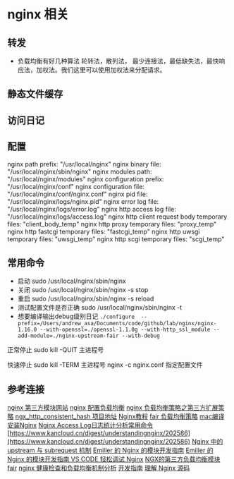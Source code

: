 # nginx 相关
## 转发
+ 负载均衡有好几种算法  轮转法，散列法， 最少连接法，最低缺失法，最快响应法，加权法。我们这里可以使用加权法来分配请求。

## 静态文件缓存

## 访问日记

## 配置
  nginx path prefix: "/usr/local/nginx"
  nginx binary file: "/usr/local/nginx/sbin/nginx"
  nginx modules path: "/usr/local/nginx/modules"
  nginx configuration prefix: "/usr/local/nginx/conf"
  nginx configuration file: "/usr/local/nginx/conf/nginx.conf"
  nginx pid file: "/usr/local/nginx/logs/nginx.pid"
  nginx error log file: "/usr/local/nginx/logs/error.log"
  nginx http access log file: "/usr/local/nginx/logs/access.log"
  nginx http client request body temporary files: "client_body_temp"
  nginx http proxy temporary files: "proxy_temp"
  nginx http fastcgi temporary files: "fastcgi_temp"
  nginx http uwsgi temporary files: "uwsgi_temp"
  nginx http scgi temporary files: "scgi_temp"

## 常用命令
+ 启动
sudo /usr/local/nginx/sbin/nginx
+ 关闭
sudo /usr/local/nginx/sbin/nginx -s stop
+ 重启
sudo /usr/local/nginx/sbin/nginx -s reload
+ 测试配置文件是否正确
sudo /usr/local/nginx/sbin/nginx -t
+ 想要编译输出debug级别日记
`./configure  --prefix=/Users/andrew_asa/Documents/code/github/lab/nginx/nginx-1.16.0 --with-openssl=./openssl-1.1.0g --with-http_ssl_module --add-module=./nginx-upstream-fair --with-debug`

正常停止   sudo kill -QUIT 主进程号
 
快速停止   sudo kill -TERM 主进程号
nginx -c nginx.conf 指定配置文件




## 参考连接
[nginx 第三方模块网站](https://www.nginx.com/resources/wiki/modules/)
[nginx 配置负载均衡](https://github.com/huangshuwei/blog/issues/10)
[nginx 负载均衡策略之第三方扩展策略](http://rookiezhou.top/nginx-%E8%B4%9F%E8%BD%BD%E5%9D%87%E8%A1%A1%E7%AD%96%E7%95%A5%E4%B9%8B%E7%AC%AC%E4%B8%89%E6%96%B9%E6%89%A9%E5%B1%95%E7%AD%96%E7%95%A5/)
[ngx_http_consistent_hash 项目地址](https://github.com/replay/ngx_http_consistent_hash)
[Nginx教程](https://www.yiibai.com/nginx)
[fair 负载均衡策略](https://github.com/gnosek/nginx-upstream-fair)
[mac编译安装Nginx](http://nullpointer.pw/mac%E7%BC%96%E8%AF%91%E5%AE%89%E8%A3%85nginx.html)
[Nginx Access Log日志统计分析常用命令](https://www.cnblogs.com/coolworld/p/6726538.html)
[https://www.kancloud.cn/digest/understandingnginx/202586](https://www.kancloud.cn/digest/understandingnginx/202586)
[Nginx 中的 upstream 与 subrequest 机制](https://blog.csdn.net/chenhanzhun/article/details/42680343)
[Emiller 的 Nginx 的模块开发指南](http://www.evanmiller.org/nginx-modules-guide.html)
[Emiller 的 Nginx 的模块开发指南 ](https://www.oschina.net/translate/nginx-modules-guide?lang=chs&p=2)
[VS CODE 轻松调试 Nginx](https://juejin.im/entry/5bcd0c4ae51d457ac227d88e)
[NGX的第三方负载均衡模块fair](https://blog.csdn.net/MeRcy_PM/article/details/50662230)
[nginx 健康检查和负载均衡机制分析](https://blog.51cto.com/feihan21/1329885)
[开发指南](https://www.docs4dev.com/docs/zh/nginx/current/reference/dev-development_guide.html)
[理解 Nginx 源码](https://www.kancloud.cn/digest/understandingnginx/202586)